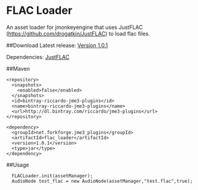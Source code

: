 # FLAC Loader
An asset loader for jmonkeyengine that uses JustFLAC (https://github.com/drogatkin/JustFLAC) to load flac files.

##Download 
Latest release: [Version 1.0.1](https://bintray.com/artifact/download/riccardo/jme3-plugins/net/forkforge/jme3_plugins/flac_loader/1.0.1/flac_loader-1.0.1.jar)

Dependencies: [JustFLAC](https://bintray.com/riccardo/thirdparty/JustFlac/view#files)

##Maven
```
<repository>
  <snapshots>
    <enabled>false</enabled>
  </snapshots>
  <id>bintray-riccardo-jme3-plugins</id>
  <name>bintray-riccardo-jme3-plugins</name>
  <url>http://dl.bintray.com/riccardo/jme3-plugins</url>
</repository>
```

```
<dependency>
  <groupId>net.forkforge.jme3_plugins</groupId>
  <artifactId>flac_loader</artifactId>
  <version>1.0.1</version>
  <type>jar</type>
</dependency>
```

##Usage
```
  FLACLoader.init(assetManager);
  AudioNode test_flac = new AudioNode(assetManager,"test.flac",true);
```
